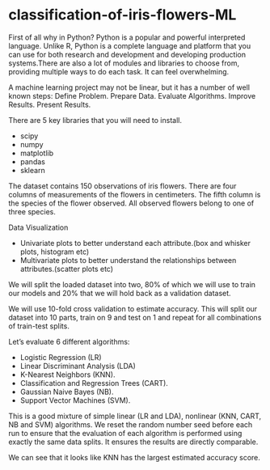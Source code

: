 # classification-of-iris-flowers-ML
First of all why in Python?
Python is a popular and powerful interpreted language. Unlike R, Python is a complete language and platform that you can use for both research and development and developing production systems.There are also a lot of modules and libraries to choose from, providing multiple ways to do each task. It can feel overwhelming.


A machine learning project may not be linear, but it has a number of well known steps:
Define Problem.
Prepare Data.
Evaluate Algorithms.
Improve Results.
Present Results.


There are 5 key libraries that you will need to install.
- scipy
- numpy
- matplotlib
- pandas
- sklearn

The dataset contains 150 observations of iris flowers. There are four columns of measurements of the flowers in centimeters. The fifth column is the species of the flower observed. All observed flowers belong to one of three species.

Data Visualization
- Univariate plots to better understand each attribute.(box and whisker plots, histogram etc)
- Multivariate plots to better understand the relationships between attributes.(scatter plots etc)

We will split the loaded dataset into two, 80% of which we will use to train our models and 20% that we will hold back as a validation dataset.

We will use 10-fold cross validation to estimate accuracy.
This will split our dataset into 10 parts, train on 9 and test on 1 and repeat for all combinations of train-test splits.

Let’s evaluate 6 different algorithms:
- Logistic Regression (LR)
- Linear Discriminant Analysis (LDA)
- K-Nearest Neighbors (KNN).
- Classification and Regression Trees (CART).
- Gaussian Naive Bayes (NB).
- Support Vector Machines (SVM).

This is a good mixture of simple linear (LR and LDA), nonlinear (KNN, CART, NB and SVM) algorithms. We reset the random number seed before each run to ensure that the evaluation of each algorithm is performed using exactly the same data splits. It ensures the results are directly comparable.

We can see that it looks like KNN has the largest estimated accuracy score.
